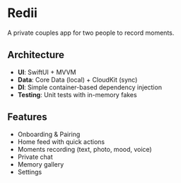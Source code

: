 # Redii

A private couples app for two people to record moments.

## Architecture

- **UI**: SwiftUI + MVVM
- **Data**: Core Data (local) + CloudKit (sync)
- **DI**: Simple container-based dependency injection
- **Testing**: Unit tests with in-memory fakes

## Features

- Onboarding & Pairing
- Home feed with quick actions
- Moments recording (text, photo, mood, voice)
- Private chat
- Memory gallery
- Settings

